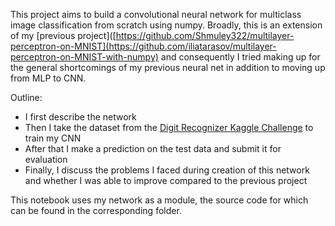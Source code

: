 This project aims to build a convolutional neural network for multiclass image classification from scratch using numpy. Broadly, this is an extension of my [previous project]([https://github.com/Shmuley322/multilayer-perceptron-on-MNIST](https://github.com/iliatarasov/multilayer-perceptron-on-MNIST-with-numpy) and consequently I tried  making up for the general shortcomings of my previous neural net in addition to moving up from MLP to CNN. 

Outline:
- I first describe the network
- Then I take the dataset from the [Digit Recognizer Kaggle Challenge](https://www.kaggle.com/competitions/digit-recognizer) to train my CNN
- After that I make a prediction on the test data and submit it for evaluation
- Finally, I discuss the problems I faced during creation of this network and whether I was able to improve compared to the previous project

This notebook uses my network as a module, the source code for which can be found in the corresponding folder. 
